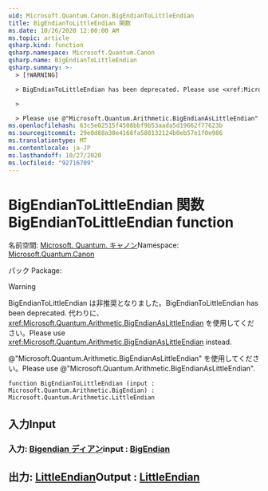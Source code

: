 ```yaml
---
uid: Microsoft.Quantum.Canon.BigEndianToLittleEndian
title: BigEndianToLittleEndian 関数
ms.date: 10/26/2020 12:00:00 AM
ms.topic: article
qsharp.kind: function
qsharp.namespace: Microsoft.Quantum.Canon
qsharp.name: BigEndianToLittleEndian
qsharp.summary: >-
  > [!WARNING]

  > BigEndianToLittleEndian has been deprecated. Please use <xref:Microsoft.Quantum.Arithmetic.BigEndianAsLittleEndian> instead.

  >

  > Please use @"Microsoft.Quantum.Arithmetic.BigEndianAsLittleEndian".
ms.openlocfilehash: 63c5e02515f4508bbf9b53aada5d19662f77623b
ms.sourcegitcommit: 29e0d88a30e4166fa580132124b0eb57e1f0e986
ms.translationtype: MT
ms.contentlocale: ja-JP
ms.lasthandoff: 10/27/2020
ms.locfileid: "92716709"
---
```

# <a name="bigendiantolittleendian-function"></a><span data-ttu-id="01c4c-102">BigEndianToLittleEndian 関数</span><span class="sxs-lookup"><span data-stu-id="01c4c-102">BigEndianToLittleEndian function</span></span>

<span data-ttu-id="01c4c-103">名前空間: [Microsoft. Quantum. キャノン](xref:Microsoft.Quantum.Canon)</span><span class="sxs-lookup"><span data-stu-id="01c4c-103">Namespace: [Microsoft.Quantum.Canon](xref:Microsoft.Quantum.Canon)</span></span>

<span data-ttu-id="01c4c-104">パック [](https://nuget.org/packages/)</span><span class="sxs-lookup"><span data-stu-id="01c4c-104">Package: [](https://nuget.org/packages/)</span></span>


> [!WARNING]
> <span data-ttu-id="01c4c-105">BigEndianToLittleEndian は非推奨となりました。</span><span class="sxs-lookup"><span data-stu-id="01c4c-105">BigEndianToLittleEndian has been deprecated.</span></span> <span data-ttu-id="01c4c-106">代わりに、<xref:Microsoft.Quantum.Arithmetic.BigEndianAsLittleEndian> を使用してください。</span><span class="sxs-lookup"><span data-stu-id="01c4c-106">Please use <xref:Microsoft.Quantum.Arithmetic.BigEndianAsLittleEndian> instead.</span></span>
>
> <span data-ttu-id="01c4c-107">@"Microsoft.Quantum.Arithmetic.BigEndianAsLittleEndian" を使用してください。</span><span class="sxs-lookup"><span data-stu-id="01c4c-107">Please use @"Microsoft.Quantum.Arithmetic.BigEndianAsLittleEndian".</span></span>



```qsharp
function BigEndianToLittleEndian (input : Microsoft.Quantum.Arithmetic.BigEndian) : Microsoft.Quantum.Arithmetic.LittleEndian
```


## <a name="input"></a><span data-ttu-id="01c4c-108">入力</span><span class="sxs-lookup"><span data-stu-id="01c4c-108">Input</span></span>

### <a name="input--bigendian"></a><span data-ttu-id="01c4c-109">入力: [Bigendian ディアン](xref:Microsoft.Quantum.Arithmetic.BigEndian)</span><span class="sxs-lookup"><span data-stu-id="01c4c-109">input : [BigEndian](xref:Microsoft.Quantum.Arithmetic.BigEndian)</span></span>





## <a name="output--littleendian"></a><span data-ttu-id="01c4c-110">出力: [LittleEndian](xref:Microsoft.Quantum.Arithmetic.LittleEndian)</span><span class="sxs-lookup"><span data-stu-id="01c4c-110">Output : [LittleEndian](xref:Microsoft.Quantum.Arithmetic.LittleEndian)</span></span>

